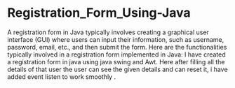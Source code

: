 # Registration_Form_Using-Java

A registration form in Java typically involves creating a graphical user interface (GUI) where users can input their information, such as username, password, email, etc., and then submit the form. Here are the functionalities typically involved in a registration form implemented in Java:
I have created a registration form in java using java swing and Awt. Here after filling all the details of that user the user can see the given details and can reset it, i have added event listen to work smoothly .
